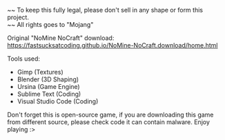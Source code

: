 ~~ To keep this fully legal, please don't sell in any shape or form this project.            
~~ All rights goes to "Mojang"      


                                             

Original "NoMine NoCraft" download: https://fastsucksatcoding.github.io/NoMine-NoCraft.download/home.html

Tools used: 
- Gimp (Textures)
- Blender (3D Shaping)
- Ursina (Game Engine)
- Sublime Text (Coding)
- Visual Studio Code (Coding)

Don't forget this is open-source game, if you are downloading this game from different source, please check code it can contain malware.
Enjoy playing :>
